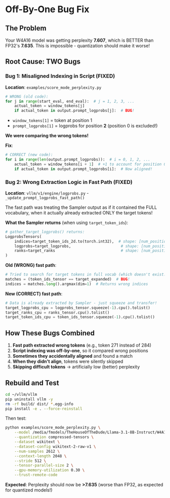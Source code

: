 # Off-By-One Bug Fix

## The Problem

Your W4A16 model was getting perplexity **7.607**, which is BETTER than FP32's **7.635**. This is impossible - quantization should make it worse!

## Root Cause: TWO Bugs

### Bug 1: Misaligned Indexing in Script (FIXED)

**Location**: `examples/score_mode_perplexity.py`

```python
# WRONG (old code):
for j in range(start_eval, end_eval):  # j = 1, 2, 3, ...
    actual_token = window_tokens[j]
    if actual_token in output.prompt_logprobs[j]:  # BUG!
```

- `window_tokens[1]` = token at position 1
- `prompt_logprobs[1]` = logprobs for position **2** (position 0 is excluded!)

**We were comparing the wrong tokens!**

**Fix**:
```python
# CORRECT (new code):
for i in range(len(output.prompt_logprobs)):  # i = 0, 1, 2, ...
    actual_token = window_tokens[i + 1]  # +1 to account for position 0 being excluded
    if actual_token in output.prompt_logprobs[i]:  # Now aligned!
```

### Bug 2: Wrong Extraction Logic in Fast Path (FIXED)

**Location**: `vllm/v1/engine/logprobs.py` - `_update_prompt_logprobs_fast_path()`

The fast path was treating the Sampler output as if it contained the FULL vocabulary, when it actually already extracted ONLY the target tokens!

**What the Sampler returns** (when using `target_token_ids`):
```python
# gather_target_logprobs() returns:
LogprobsTensors(
    indices=target_token_ids_2d.to(torch.int32),  # shape: [num_positions, 1]
    logprobs=target_logprobs,                      # shape: [num_positions, 1]
    ranks=target_ranks                             # shape: [num_positions]
)
```

**Old (WRONG) fast path**:
```python
# Tried to search for target tokens in full vocab (which doesn't exist!)
matches = (token_ids_tensor == target_expanded)  # BUG!
indices = matches.long().argmax(dim=1)  # Returns wrong indices
```

**New (CORRECT) fast path**:
```python
# Data is already extracted by Sampler - just squeeze and transfer!
target_logprobs_cpu = logprobs_tensor.squeeze(-1).cpu().tolist()
target_ranks_cpu = ranks_tensor.cpu().tolist()
target_token_ids_cpu = token_ids_tensor.squeeze(-1).cpu().tolist()
```

## How These Bugs Combined

1. **Fast path extracted wrong tokens** (e.g., token 271 instead of 284)
2. **Script indexing was off-by-one**, so it compared wrong positions
3. **Sometimes they accidentally aligned** and found a match
4. **When they didn't align**, tokens were silently skipped
5. **Skipping difficult tokens** → artificially low (better) perplexity

## Rebuild and Test

```bash
cd ~/vllm/vllm
pip uninstall vllm -y
rm -rf build/ dist/ *.egg-info
pip install -e . --force-reinstall
```

Then test:
```bash
python examples/score_mode_perplexity.py \
    --model /media/fmodels/TheHouseOfTheDude/Llama-3.1-8B-Instruct/W4A16/ \
    --quantization compressed-tensors \
    --dataset wikitext \
    --dataset-config wikitext-2-raw-v1 \
    --num-samples 2612 \
    --context-length 2048 \
    --stride 512 \
    --tensor-parallel-size 2 \
    --gpu-memory-utilization 0.30 \
    --trust-remote-code
```

**Expected**: Perplexity should now be **>7.635** (worse than FP32, as expected for quantized models!)

